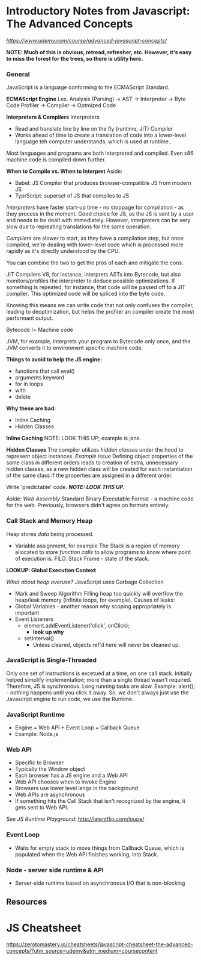# Introductory Notes from Javascript: The Advanced Concepts
 *https://www.udemy.com/course/advanced-javascript-concepts/*

**NOTE: Much of this is obvious, retread, refresher, etc. However, it's easy to miss the forest for the trees, so there is utility here.**

### General
JavaScript is a language conforming to the ECMAScript Standard.

**ECMAScript Engine**
Lex. Analysis (Parsing) ->
  AST ->
  Interpreter ->
    Byte Code
    Profiler ->
      Compiler ->
        Optmized Code

**Interpreters & Compilers**
Interpreters
- Read and translate line by line on the fly (runtime, JIT)
Compiler
- Works ahead of time to create a translation of code into a lower-level language teh computer understands, which is used at runtime..

Most languages and programs are both interpreted and compiled. Even x86 machine code is compiled down further.

**When to Compile vs. When to Interpret**
Aside:
- Babel: JS Compiler that produces browser-compatible JS from modern JS
- TyprScript: superset of JS that compiles to JS

*Interpreters* have faster start-up time - no stoppage for compilation - as they process in the moment.
Good choice for JS, as the JS is sent by a user and needs to be dealt with immediately.
However, interpreters can be very slow due to repreating translations for the same operation.

*Compilers* are slower to start, as they have a compilation step, but once compiled, we're dealing with lower-level code which is processed more rapidly as it's directly understood by the CPU.

You can combine the two to get the pros of each and mitigate the cons.

JIT Compilers
V8, for instance, interprets ASTs into Bytecode, but also monitors/profiles the interpreter to deduce possible optimizations.
If something is repeated, for instance, that code will be passed off to a JIT compiler. This optimized code will be spliced into the byte code.

Knowing this means we can write code that not only confuses the compiler, leading to deoptimization, but helps the profiler an compiler create the most performant output.

Bytecode != Machine code

JVM, for example, interprets your program to Bytecode only once, and the JVM converts it to environment specific machine code.

**Things to avoid to help the JS engine:**
  - functions that call eval()
  - arguments keyword
  - for in loops
  - with
  - delete

**Why these are bad:**
  - Inline Caching
  - Hidden Classes

**Inline Caching**
NOTE: LOOK THIS UP; example is jank.

**Hidden Classes**
The compiler utilizes _hidden classes_ under the hood to represent object instances.
*Example issue*
Defining object properties of the same class in different orders leads to creation of extra, unnecessary hidden classes, as a new hidden class will be created for each instantiation of the same class if the properties are assigned in a different order.

Write 'predictable' code.
***NOTE: LOOK THIS UP.***

*Aside: Web Assembly*
Standard Binary Executable Format - a machine code for the web. Previously, browsers didn't agree on formats entirely.

### Call Stack and Memory Heap
Heap stores *data* being processed.
- Variable assignment, for example
The Stack is a region of memory allocated to store *function calls* to allow programs to know where point of execution is. FILO.
Stack Frame - state of the stack.

**LOOKUP: Global Execution Context**

*What about heap overuse?*
JavaScript uses Garbage Collection
- Mark and Sweep Algorithm
Filling heap too quickly will overflow the heap/leak memory (infinite loops, for example).
Causes of leaks:
- Global Variables - another reason why scoping appropriately is important
- Event Listeners
  - element.addEventListener('click', onClick);
    - **look up why**
  - setInterval()
    - Unless cleared, objects ref'd here will never be cleaned up.

### JavaScript is Single-Threaded
Only one set of instructions is excetued at a time, on one call stack.
Initially helped simplify implementation; more than a single thread wasn't required.
Therefore, JS is synchronous.
Long running tasks are slow.
Example: alert(); - nothing happens until you click it away.
So, we don't always just use the Javascript engine to run code, we use the Runtime.

### JavaScript Runtime
- Engine + Web API + Event Loop + Callback Queue
- Example: Node.js

### Web API
- Specific to Browser
- Typically the Window object
- Each browser has a JS engine and a Web API
- Web API chooses when to invoke Engine
- Browsers use lower level langs in the background
- Web APIs are asynchronous
- If something hits the Call Stack that isn't recognized by the engine, it gets sent to Web API.

*See JS Runtime Playground:*
http://latentflip.com/loupe/

### Event Loop
- Waits for empty stack to move things from Callback Queue, which is populated when the Web API finishes working, into Stack.

### Node - server side runtime & API
- Server-side runtime based on asynchronous I/O that is non-blocking

## Resources
# JS Cheatsheet
https://zerotomastery.io/cheatsheets/javascript-cheatsheet-the-advanced-concepts/?utm_source=udemy&utm_medium=coursecontent
